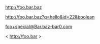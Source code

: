 <http://foo.bar.baz>

<http://foo.bar.baz?q=hello&id=22&boolean>

<foo+special@Bar.baz-bar0.com>

< http://foo.bar >